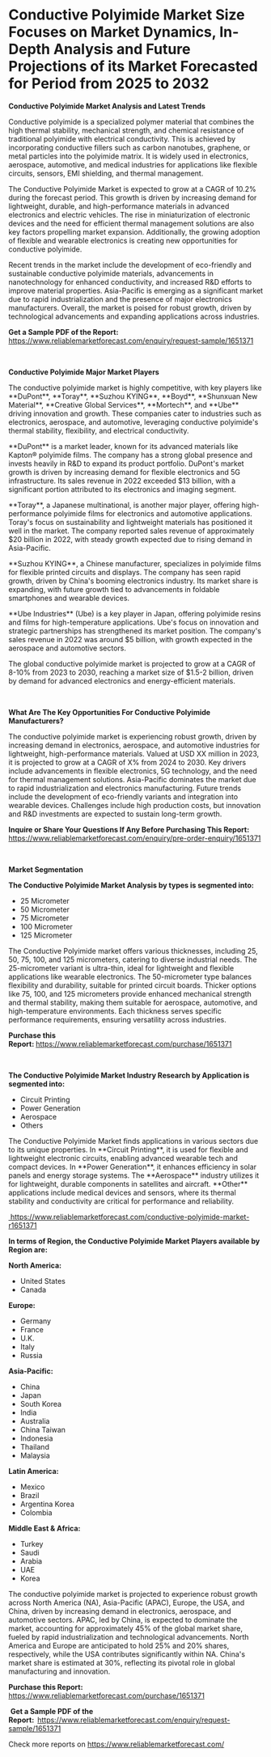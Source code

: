 <p><h1>Conductive Polyimide Market Size Focuses on Market Dynamics, In-Depth Analysis and Future Projections of its Market Forecasted for Period from 2025 to 2032</h1></p><p><strong>Conductive Polyimide Market Analysis and Latest Trends</strong></p>
<p><p>Conductive polyimide is a specialized polymer material that combines the high thermal stability, mechanical strength, and chemical resistance of traditional polyimide with electrical conductivity. This is achieved by incorporating conductive fillers such as carbon nanotubes, graphene, or metal particles into the polyimide matrix. It is widely used in electronics, aerospace, automotive, and medical industries for applications like flexible circuits, sensors, EMI shielding, and thermal management.</p><p>The Conductive Polyimide Market is expected to grow at a CAGR of 10.2% during the forecast period. This growth is driven by increasing demand for lightweight, durable, and high-performance materials in advanced electronics and electric vehicles. The rise in miniaturization of electronic devices and the need for efficient thermal management solutions are also key factors propelling market expansion. Additionally, the growing adoption of flexible and wearable electronics is creating new opportunities for conductive polyimide.</p><p>Recent trends in the market include the development of eco-friendly and sustainable conductive polyimide materials, advancements in nanotechnology for enhanced conductivity, and increased R&D efforts to improve material properties. Asia-Pacific is emerging as a significant market due to rapid industrialization and the presence of major electronics manufacturers. Overall, the market is poised for robust growth, driven by technological advancements and expanding applications across industries.</p></p>
<p><strong>Get a Sample PDF of the Report:&nbsp;</strong> <a href="https://www.reliablemarketforecast.com/enquiry/request-sample/1651371?utm_campaign=1169&utm_medium=2&utm_source=Github&utm_content=ia&utm_term=25012025&utm_id=conductive-polyimide">https://www.reliablemarketforecast.com/enquiry/request-sample/1651371</a></p>
<p>&nbsp;</p>
<p><strong>Conductive Polyimide Major Market Players</strong></p>
<p><p>The conductive polyimide market is highly competitive, with key players like **DuPont**, **Toray**, **Suzhou KYING**, **Boyd**, **Shunxuan New Material**, **Creative Global Services**, **Mortech**, and **Ube** driving innovation and growth. These companies cater to industries such as electronics, aerospace, and automotive, leveraging conductive polyimide's thermal stability, flexibility, and electrical conductivity.</p><p>**DuPont** is a market leader, known for its advanced materials like Kapton® polyimide films. The company has a strong global presence and invests heavily in R&D to expand its product portfolio. DuPont's market growth is driven by increasing demand for flexible electronics and 5G infrastructure. Its sales revenue in 2022 exceeded $13 billion, with a significant portion attributed to its electronics and imaging segment.</p><p>**Toray**, a Japanese multinational, is another major player, offering high-performance polyimide films for electronics and automotive applications. Toray's focus on sustainability and lightweight materials has positioned it well in the market. The company reported sales revenue of approximately $20 billion in 2022, with steady growth expected due to rising demand in Asia-Pacific.</p><p>**Suzhou KYING**, a Chinese manufacturer, specializes in polyimide films for flexible printed circuits and displays. The company has seen rapid growth, driven by China's booming electronics industry. Its market share is expanding, with future growth tied to advancements in foldable smartphones and wearable devices.</p><p>**Ube Industries** (Ube) is a key player in Japan, offering polyimide resins and films for high-temperature applications. Ube's focus on innovation and strategic partnerships has strengthened its market position. The company's sales revenue in 2022 was around $5 billion, with growth expected in the aerospace and automotive sectors.</p><p>The global conductive polyimide market is projected to grow at a CAGR of 8-10% from 2023 to 2030, reaching a market size of $1.5-2 billion, driven by demand for advanced electronics and energy-efficient materials.</p></p>
<p>&nbsp;</p>
<p><strong>What Are The Key Opportunities For Conductive Polyimide Manufacturers?</strong></p>
<p><p>The conductive polyimide market is experiencing robust growth, driven by increasing demand in electronics, aerospace, and automotive industries for lightweight, high-performance materials. Valued at USD XX million in 2023, it is projected to grow at a CAGR of X% from 2024 to 2030. Key drivers include advancements in flexible electronics, 5G technology, and the need for thermal management solutions. Asia-Pacific dominates the market due to rapid industrialization and electronics manufacturing. Future trends include the development of eco-friendly variants and integration into wearable devices. Challenges include high production costs, but innovation and R&D investments are expected to sustain long-term growth.</p></p>
<p><strong>Inquire or Share Your Questions If Any Before Purchasing This Report:</strong> <a href="https://www.reliablemarketforecast.com/enquiry/pre-order-enquiry/1651371?utm_campaign=1169&utm_medium=2&utm_source=Github&utm_content=ia&utm_term=25012025&utm_id=conductive-polyimide">https://www.reliablemarketforecast.com/enquiry/pre-order-enquiry/1651371</a></p>
<p>&nbsp;</p>
<p><strong>Market Segmentation</strong></p>
<p><strong>The Conductive Polyimide Market Analysis by types is segmented into:</strong></p>
<p><ul><li>25 Micrometer</li><li>50 Micrometer</li><li>75 Micrometer</li><li>100 Micrometer</li><li>125 Micrometer</li></ul></p>
<p><p>The Conductive Polyimide market offers various thicknesses, including 25, 50, 75, 100, and 125 micrometers, catering to diverse industrial needs. The 25-micrometer variant is ultra-thin, ideal for lightweight and flexible applications like wearable electronics. The 50-micrometer type balances flexibility and durability, suitable for printed circuit boards. Thicker options like 75, 100, and 125 micrometers provide enhanced mechanical strength and thermal stability, making them suitable for aerospace, automotive, and high-temperature environments. Each thickness serves specific performance requirements, ensuring versatility across industries.</p></p>
<p><strong>Purchase this Report:&nbsp;</strong><a href="https://www.reliablemarketforecast.com/purchase/1651371?utm_campaign=1169&utm_medium=2&utm_source=Github&utm_content=ia&utm_term=25012025&utm_id=conductive-polyimide">https://www.reliablemarketforecast.com/purchase/1651371</a></p>
<p>&nbsp;</p>
<p><strong>The Conductive Polyimide Market Industry Research by Application is segmented into:</strong></p>
<p><ul><li>Circuit Printing</li><li>Power Generation</li><li>Aerospace</li><li>Others</li></ul></p>
<p><p>The Conductive Polyimide Market finds applications in various sectors due to its unique properties. In **Circuit Printing**, it is used for flexible and lightweight electronic circuits, enabling advanced wearable tech and compact devices. In **Power Generation**, it enhances efficiency in solar panels and energy storage systems. The **Aerospace** industry utilizes it for lightweight, durable components in satellites and aircraft. **Other** applications include medical devices and sensors, where its thermal stability and conductivity are critical for performance and reliability.</p></p>
<p><a href="https://www.reliablemarketforecast.com/conductive-polyimide-market-r1651371?utm_campaign=1169&utm_medium=2&utm_source=Github&utm_content=ia&utm_term=25012025&utm_id=conductive-polyimide">&nbsp;https://www.reliablemarketforecast.com/conductive-polyimide-market-r1651371</a></p>
<p><strong>In terms of Region, the Conductive Polyimide Market Players available by Region are:</strong></p>
<p>
    <p> <strong> North America: </strong>
        <ul>
            <li>United States</li>
            <li>Canada</li>
        </ul>
        </p> 
    <p> <strong> Europe: </strong>
        <ul>
            <li>Germany</li>
            <li>France</li>
            <li>U.K.</li>
            <li>Italy</li>
            <li>Russia</li>
        </ul>
        </p> 
    <p> <strong> Asia-Pacific: </strong>
        <ul>
            <li>China</li>
            <li>Japan</li>
            <li>South Korea</li>
            <li>India</li>
            <li>Australia</li>
            <li>China Taiwan</li>
            <li>Indonesia</li>
            <li>Thailand</li>
            <li>Malaysia</li>
        </ul>
        </p> 
    <p> <strong> Latin America: </strong>
        <ul>
            <li>Mexico</li>
            <li>Brazil</li>
            <li>Argentina Korea</li>
            <li>Colombia</li>
        </ul>
        </p> 
    <p> <strong> Middle East & Africa: </strong>
        <ul>
            <li>Turkey</li>
            <li>Saudi</li>
            <li>Arabia</li>
            <li>UAE</li>
            <li>Korea</li>
        </ul>
    </p>
    </p>
<p><p>The conductive polyimide market is projected to experience robust growth across North America (NA), Asia-Pacific (APAC), Europe, the USA, and China, driven by increasing demand in electronics, aerospace, and automotive sectors. APAC, led by China, is expected to dominate the market, accounting for approximately 45% of the global market share, fueled by rapid industrialization and technological advancements. North America and Europe are anticipated to hold 25% and 20% shares, respectively, while the USA contributes significantly within NA. China's market share is estimated at 30%, reflecting its pivotal role in global manufacturing and innovation.</p></p>
<p><strong>Purchase this Report: </strong><a href="https://www.reliablemarketforecast.com/purchase/1651371?utm_campaign=1169&utm_medium=2&utm_source=Github&utm_content=ia&utm_term=25012025&utm_id=conductive-polyimide">https://www.reliablemarketforecast.com/purchase/1651371</a></p>
<p>&nbsp;<strong>Get a Sample PDF of the Report:&nbsp;&nbsp;</strong><a href="https://www.reliablemarketforecast.com/enquiry/request-sample/1651371?utm_campaign=1169&utm_medium=2&utm_source=Github&utm_content=ia&utm_term=25012025&utm_id=conductive-polyimide">https://www.reliablemarketforecast.com/enquiry/request-sample/1651371</a></p>
<p><strong></strong></p>
<p>Check more reports on <a href="https://www.reliablemarketforecast.com/?utm_campaign=1169&utm_medium=2&utm_source=Github&utm_content=ia&utm_term=25012025&utm_id=conductive-polyimide">https://www.reliablemarketforecast.com/</a></p>